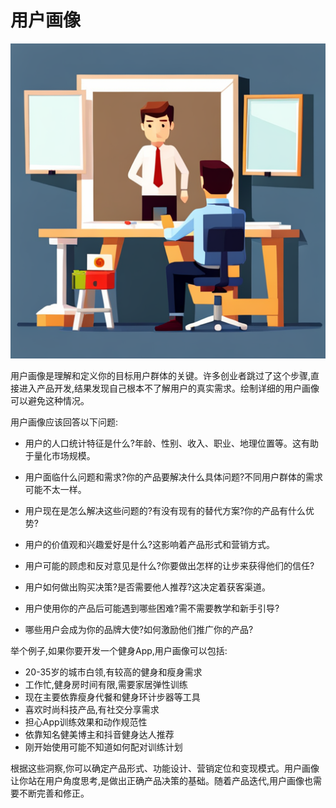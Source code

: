 # 用户画像

![](../images/20230804105618.png)

用户画像是理解和定义你的目标用户群体的关键。许多创业者跳过了这个步骤,直接进入产品开发,结果发现自己根本不了解用户的真实需求。绘制详细的用户画像可以避免这种情况。

用户画像应该回答以下问题:

- 用户的人口统计特征是什么?年龄、性别、收入、职业、地理位置等。这有助于量化市场规模。

- 用户面临什么问题和需求?你的产品要解决什么具体问题?不同用户群体的需求可能不太一样。

- 用户现在是怎么解决这些问题的?有没有现有的替代方案?你的产品有什么优势?

- 用户的价值观和兴趣爱好是什么?这影响着产品形式和营销方式。

- 用户可能的顾虑和反对意见是什么?你要做出怎样的让步来获得他们的信任?

- 用户如何做出购买决策?是否需要他人推荐?这决定着获客渠道。

- 用户使用你的产品后可能遇到哪些困难?需不需要教学和新手引导? 

- 哪些用户会成为你的品牌大使?如何激励他们推广你的产品?

举个例子,如果你要开发一个健身App,用户画像可以包括:

- 20-35岁的城市白领,有较高的健身和瘦身需求
- 工作忙,健身房时间有限,需要家居弹性训练
- 现在主要依靠瘦身代餐和健身环计步器等工具 
- 喜欢时尚科技产品,有社交分享需求
- 担心App训练效果和动作规范性
- 依靠知名健美博主和抖音健身达人推荐
- 刚开始使用可能不知道如何配对训练计划

根据这些洞察,你可以确定产品形式、功能设计、营销定位和变现模式。用户画像让你站在用户角度思考,是做出正确产品决策的基础。随着产品迭代,用户画像也需要不断完善和修正。